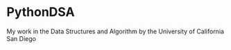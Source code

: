 # PythonDSA

My work in the Data Structures and Algorithm by the University of California San Diego
